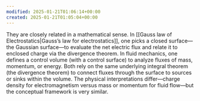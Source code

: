 ```yaml
---
modified: 2025-01-21T01:06:14+00:00
created: 2025-01-21T01:05:04+00:00
---
```

They are closely related in a mathematical sense. In [[Gauss law of Electrostatics|Gauss’s law for electrostatics]], one picks a closed surface—the Gaussian surface—to evaluate the net electric flux and relate it to enclosed charge via the divergence theorem. In fluid mechanics, one defines a control volume (with a control surface) to analyze fluxes of mass, momentum, or energy. Both rely on the same underlying integral theorem (the divergence theorem) to connect fluxes through the surface to sources or sinks within the volume. The physical interpretations differ—charge density for electromagnetism versus mass or momentum for fluid flow—but the conceptual framework is very similar.